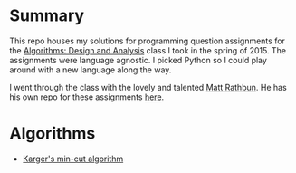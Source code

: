 # Summary
This repo houses my solutions for programming question assignments for the [Algorithms: Design and Analysis](https://class.coursera.org/algo-007) class I took in the spring of 2015. The assignments were language agnostic. I picked Python so I could play around with a new language along the way.

I went through the class with the lovely and talented [Matt Rathbun](https://github.com/perfectgait). He has his own repo for these assignments [here](https://github.com/perfectgait/algorithms_design_analysis_part1).

# Algorithms
* [Karger's min-cut algorithm](https://github.com/SmellyFish/algorithms/tree/master/karger_graph_min_cut)
